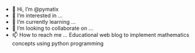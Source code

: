 - 👋 Hi, I’m @pymatix
- 👀 I’m interested in ...
- 🌱 I’m currently learning ...
- 💞️ I’m looking to collaborate on ...
- 📫 How to reach me ...
Educational web blog to implement mathematics concepts using python programming
<!---
pymatix/pymatix is a ✨ special ✨ repository because its `README.md` (this file) appears on your GitHub profile.
You can click the Preview link to take a look at your changes.
--->
